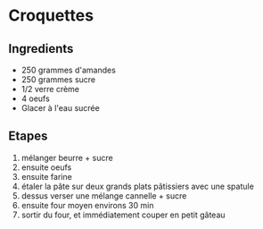 # Croquettes

## Ingredients

* 250 grammes d'amandes
* 250 grammes sucre
* 1/2 verre crème
* 4 oeufs
* Glacer à l'eau sucrée

## Etapes

1. mélanger beurre + sucre
2. ensuite oeufs
3. ensuite farine
4. étaler la pâte sur deux grands plats pâtissiers avec une spatule
5. dessus verser une mélange cannelle + sucre
6. ensuite four moyen environs 30 min
7. sortir du four, et immédiatement couper en petit gâteau 

